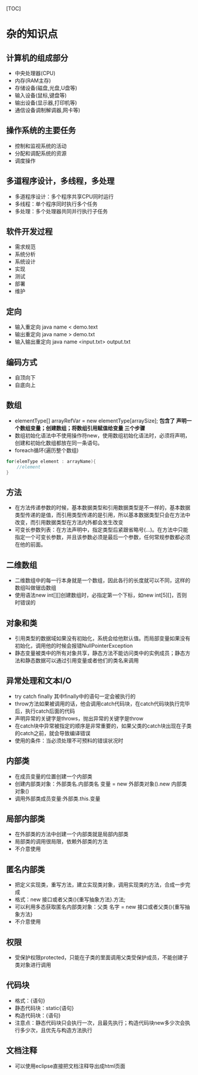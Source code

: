 [TOC]

# 杂的知识点

## 计算机的组成部分
* 中央处理器(CPU)
* 内存(RAM主存)
* 存储设备(磁盘,光盘,U盘等)
* 输入设备(鼠标,键盘等)
* 输出设备(显示器,打印机等)
* 通信设备调制解调器,网卡等)

## 操作系统的主要任务
* 控制和监视系统的活动
* 分配和调配系统的资源
* 调度操作

## 多道程序设计，多线程，多处理
* 多道程序设计：多个程序共享CPU同时运行
* 多线程：单个程序同时执行多个任务
* 多处理：多个处理器共同并行执行子任务

## 软件开发过程
* 需求规范
* 系统分析
* 系统设计
* 实现
* 测试
* 部署
* 维护

## 定向
* 输入重定向 java name < demo.text
* 输出重定向 java name > demo.txt
* 输入输出重定向 java name <input.txt> output.txt

## 编码方式
* 自顶向下
* 自底向上

## 数组
* elementType[] arrayRefVar = new elementType[arraySize]; **包含了 声明一个数组变量；创建数组；将数组引用赋值给变量 三个步骤**
* 数组初始化语法中不使用操作符new，使用数组初始化语法时，必须将声明，创建和初始化数组都放在同一条语句。
* foreach循环(遍历整个数组)
```java
for(elemType element : arrayName){
    //element
}
```

## 方法
* 在方法传递参数的时候，基本数据类型和引用数据类型是不一样的，基本数据类型传递的是值，而引用类型传递的是引用，所以基本数据类型只会在方法中改变，而引用数据类型在方法内外都会发生改变
* 可变长参数列表：在方法声明中，指定类型后紧跟省略号(...)。在方法中只能指定一个可变长参数，并且该参数必须是最后一个参数，任何常规参数都必须在他的前面。

## 二维数组
* 二维数组中的每一行本身就是一个数组，因此各行的长度就可以不同，这样的数组叫做锯齿数组
* 使用语法new int[][]创建数组时，必指定第一个下标，如new int[5][]，否则时错误的

## 对象和类
* 引用类型的数据域如果没有初始化，系统会给他默认值。而局部变量如果没有初始化，调用他的时候会报错NullPointerException
* 静态变量被类中的所有对象共享，静态方法不能访问类中的实例成员；静态方法和静态数据可以通过引用变量或者他们的类名来调用

## 异常处理和文本I/O
* try catch finally 其中finally中的语句一定会被执行的
* throw方法如果被调用的话，他会调用catch代码块，在catch代码块执行完毕后，执行catch后面的代码
* 声明异常的关键字是throws，抛出异常的关键字是throw
* 在catch块中异常被指定的顺序是非常重要的，如果父类的catch块出现在子类的catch之前，就会导致编译错误
* 使用的条件：当必须处理不可预料的错误状况时



## 内部类

- 在成员变量的位置创建一个内部类
- 创建内部类对象：外部类名.内部类名 变量 = new 外部类对象().new 内部类对象()
- 调用外部类成员变量:外部类.this.变量

## 局部内部类

- 在外部类的方法中创建一个内部类就是局部内部类
- 局部类的调用很局限，依赖外部类的方法
- 不介意使用

## 匿名内部类

- 把定义实现类，重写方法，建立实现类对象，调用实现类的方法，合成一步完成
- 格式：new 接口或者父类(){重写抽象方法}.方法;
- 可以利用多态获取匿名内部类对象：父类 名字 = new 接口或者父类(){重写抽象方法}
- 不介意使用

## 权限

- 受保护权限protected，只能在子类的里面调用父类受保护成员，不能创建子类对象进行调用

## 代码块

- 格式：{语句}
- 静态代码块：static{语句}
- 构造代码块：{语句}
- 注意点：静态代码块只会执行一次，且最先执行；构造代码块new多少次会执行多少次，且优先与构造方法执行

## 文档注释

- 可以使用eclipse直接把文档注释导出成html页面